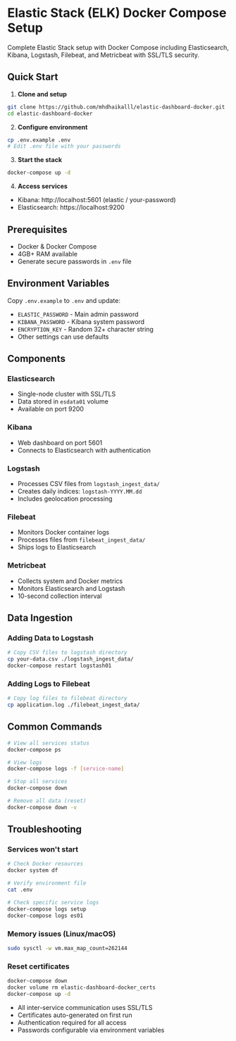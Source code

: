 # Elastic Stack (ELK) Docker Compose Setup

Complete Elastic Stack setup with Docker Compose including Elasticsearch, Kibana, Logstash, Filebeat, and Metricbeat with SSL/TLS security.

## Quick Start

1. **Clone and setup**
```bash
git clone https://github.com/mhdhaikalll/elastic-dashboard-docker.git
cd elastic-dashboard-docker
```

2. **Configure environment**
```bash
cp .env.example .env
# Edit .env file with your passwords
```

3. **Start the stack**
```bash
docker-compose up -d
```

4. **Access services**
- Kibana: http://localhost:5601 (elastic / your-password)
- Elasticsearch: https://localhost:9200

## Prerequisites

- Docker & Docker Compose
- 4GB+ RAM available
- Generate secure passwords in `.env` file

## Environment Variables

Copy `.env.example` to `.env` and update:

- `ELASTIC_PASSWORD` - Main admin password
- `KIBANA_PASSWORD` - Kibana system password  
- `ENCRYPTION_KEY` - Random 32+ character string
- Other settings can use defaults

## Components

### Elasticsearch
- Single-node cluster with SSL/TLS
- Data stored in `esdata01` volume
- Available on port 9200

### Kibana  
- Web dashboard on port 5601
- Connects to Elasticsearch with authentication

### Logstash
- Processes CSV files from `logstash_ingest_data/`
- Creates daily indices: `logstash-YYYY.MM.dd`
- Includes geolocation processing

### Filebeat
- Monitors Docker container logs
- Processes files from `filebeat_ingest_data/`
- Ships logs to Elasticsearch

### Metricbeat
- Collects system and Docker metrics
- Monitors Elasticsearch and Logstash
- 10-second collection interval

## Data Ingestion

### Adding Data to Logstash
```bash
# Copy CSV files to logstash directory
cp your-data.csv ./logstash_ingest_data/
docker-compose restart logstash01
```

### Adding Logs to Filebeat
```bash
# Copy log files to filebeat directory  
cp application.log ./filebeat_ingest_data/
```

## Common Commands

```bash
# View all services status
docker-compose ps

# View logs
docker-compose logs -f [service-name]

# Stop all services
docker-compose down

# Remove all data (reset)
docker-compose down -v
```

## Troubleshooting

### Services won't start
```bash
# Check Docker resources
docker system df

# Verify environment file
cat .env

# Check specific service logs
docker-compose logs setup
docker-compose logs es01
```

### Memory issues (Linux/macOS)
```bash
sudo sysctl -w vm.max_map_count=262144
```

### Reset certificates
```bash
docker-compose down
docker volume rm elastic-dashboard-docker_certs
docker-compose up -d
```

- All inter-service communication uses SSL/TLS
- Certificates auto-generated on first run
- Authentication required for all access
- Passwords configurable via environment variables
